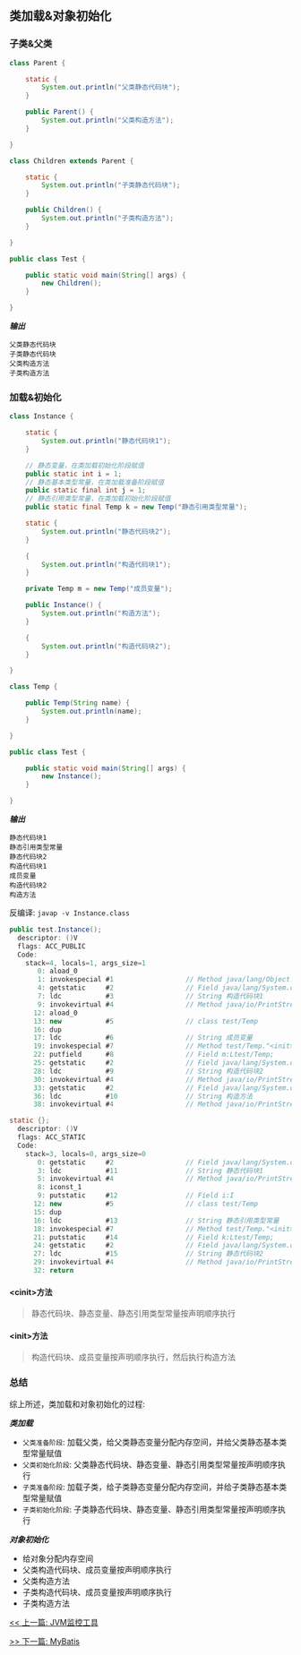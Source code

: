 ## 类加载&对象初始化

### 子类&父类

```java
class Parent {

    static {
        System.out.println("父类静态代码块");
    }

    public Parent() {
        System.out.println("父类构造方法");
    }

}

class Children extends Parent {

    static {
        System.out.println("子类静态代码块");
    }

    public Children() {
        System.out.println("子类构造方法");
    }

}

public class Test {

    public static void main(String[] args) {
        new Children();
    }

}
```

***输出***

```console
父类静态代码块
子类静态代码块
父类构造方法
子类构造方法
```

### 加载&初始化

```java
class Instance {

    static {
        System.out.println("静态代码块1");
    }

    // 静态变量，在类加载初始化阶段赋值
    public static int i = 1;
    // 静态基本类型常量，在类加载准备阶段赋值
    public static final int j = 1;
    // 静态引用类型常量，在类加载初始化阶段赋值
    public static final Temp k = new Temp("静态引用类型常量");

    static {
        System.out.println("静态代码块2");
    }

    {
        System.out.println("构造代码块1");
    }

    private Temp m = new Temp("成员变量");

    public Instance() {
        System.out.println("构造方法");
    }

    {
        System.out.println("构造代码块2");
    }

}

class Temp {

    public Temp(String name) {
        System.out.println(name);
    }

}

public class Test {

    public static void main(String[] args) {
        new Instance();
    }

}
```

***输出***

```console
静态代码块1
静态引用类型常量
静态代码块2
构造代码块1
成员变量
构造代码块2
构造方法
```

反编译: ```javap -v Instance.class```

```java
public test.Instance();
  descriptor: ()V
  flags: ACC_PUBLIC
  Code:
    stack=4, locals=1, args_size=1
       0: aload_0
       1: invokespecial #1                  // Method java/lang/Object."<init>":()V
       4: getstatic     #2                  // Field java/lang/System.out:Ljava/io/PrintStream;
       7: ldc           #3                  // String 构造代码块1
       9: invokevirtual #4                  // Method java/io/PrintStream.println:(Ljava/lang/String;)V
      12: aload_0
      13: new           #5                  // class test/Temp
      16: dup
      17: ldc           #6                  // String 成员变量
      19: invokespecial #7                  // Method test/Temp."<init>":(Ljava/lang/String;)V
      22: putfield      #8                  // Field m:Ltest/Temp;
      25: getstatic     #2                  // Field java/lang/System.out:Ljava/io/PrintStream;
      28: ldc           #9                  // String 构造代码块2
      30: invokevirtual #4                  // Method java/io/PrintStream.println:(Ljava/lang/String;)V
      33: getstatic     #2                  // Field java/lang/System.out:Ljava/io/PrintStream;
      36: ldc           #10                 // String 构造方法
      38: invokevirtual #4                  // Method java/io/PrintStream.println:(Ljava/lang/String;)V

static {};
  descriptor: ()V
  flags: ACC_STATIC
  Code:
    stack=3, locals=0, args_size=0
       0: getstatic     #2                  // Field java/lang/System.out:Ljava/io/PrintStream;
       3: ldc           #11                 // String 静态代码块1
       5: invokevirtual #4                  // Method java/io/PrintStream.println:(Ljava/lang/String;)V
       8: iconst_1
       9: putstatic     #12                 // Field i:I
      12: new           #5                  // class test/Temp
      15: dup
      16: ldc           #13                 // String 静态引用类型常量
      18: invokespecial #7                  // Method test/Temp."<init>":(Ljava/lang/String;)V
      21: putstatic     #14                 // Field k:Ltest/Temp;
      24: getstatic     #2                  // Field java/lang/System.out:Ljava/io/PrintStream;
      27: ldc           #15                 // String 静态代码块2
      29: invokevirtual #4                  // Method java/io/PrintStream.println:(Ljava/lang/String;)V
      32: return
```

#### <cinit\>方法

> 静态代码块、静态变量、静态引用类型常量按声明顺序执行

#### <init\>方法

> 构造代码块、成员变量按声明顺序执行，然后执行构造方法

### 总结

综上所述，类加载和对象初始化的过程:

***类加载***

* `父类准备阶段`: 加载父类，给父类静态变量分配内存空间，并给父类静态基本类型常量赋值
* `父类初始化阶段`: 父类静态代码块、静态变量、静态引用类型常量按声明顺序执行
* `子类准备阶段`: 加载子类，给子类静态变量分配内存空间，并给子类静态基本类型常量赋值
* `子类初始化阶段`: 子类静态代码块、静态变量、静态引用类型常量按声明顺序执行

***对象初始化***

* 给对象分配内存空间
* 父类构造代码块、成员变量按声明顺序执行
* 父类构造方法
* 子类构造代码块、成员变量按声明顺序执行
* 子类构造方法


[<< 上一篇: JVM监控工具](6-JVM/JVM监控工具.md)

[>> 下一篇: MyBatis](7-开源框架/MyBatis.md)
